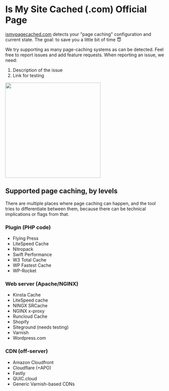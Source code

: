 # Is My Site Cached (.com) Official Page
[ismypagecached.com](http://ismypagecached.com/) detects your "page caching" configuration and current state. The goal: to save you a little bit of time 😇

We try supporting as many page-caching systems as can be detected. Feel free to report issues and add feature requests. 
When reporting an issue, we need:
1. Description of the issue
2. Link for testing

<img src="https://github.com/hubertnguyen/ismysitecached_public/blob/main/ismypagecached-screenshot.jpg" width="300">


## Supported page caching, by levels
There are multiple places where page caching can happen, and the tool tries to differentiate between them, because there can be technical implications or flags from that.
### Plugin (PHP code)
- Flying Press
- LiteSpeed Cache
- Nitropack
- Swift Performance
- W3 Total Cache
- WP Fastest Cache
- WP-Rocket

### Web server (Apache/NGINX)
- Kinsta Cache
- LiteSpeed cache
- NINGX SRCache
- NGINX x-proxy
- Runcloud Cache
- Shopify
- Siteground (needs testing)
- Varnish
- Wordpress.com

### CDN (off-server)
- Amazon Cloudfront 
- Cloudflare (+APO)
- Fastly
- QUIC.cloud
- Generic Varnish-based CDNs
